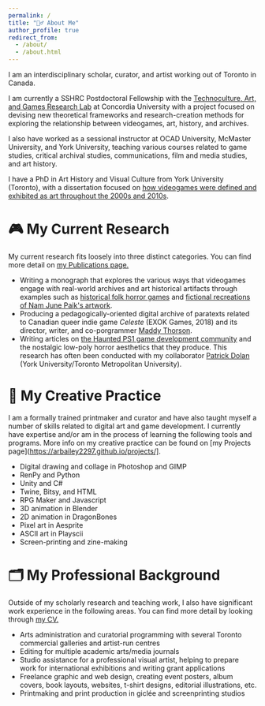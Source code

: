 ```yaml
---
permalink: /
title: "👱‍♂️ About Me"
author_profile: true
redirect_from: 
  - /about/
  - /about.html
---
```


I am an interdisciplinary scholar, curator, and artist working out of Toronto in Canada. 

I am currently a SSHRC Postdoctoral Fellowship with the [Technoculture, Art, and Games Research Lab](https://tag.hexagram.ca/) at Concordia University with a project focused on devising new theoretical frameworks and research-creation methods for exploring the relationship between videogames, art, history, and archives. 

I also have worked as a sessional instructor at OCAD University, McMaster University, and York University, teaching various courses related to game studies, critical archival studies, communications, film and media studies, and art history.

I have a PhD in Art History and Visual Culture from York University (Toronto), with a dissertation focused on [how videogames were defined and exhibited as art throughout the 2000s and 2010s](https://yorkspace.library.yorku.ca/server/api/core/bitstreams/79982f61-383e-4dd8-b02f-02d349f093c3/content). 

🎮 My Current Research
======
My current research fits loosely into three distinct categories. You can find more detail on [my Publications page.](https://arbailey2297.github.io/publications/)
* Writing a monograph that explores the various ways that videogames engage with real-world archives and art historical artifacts through examples such as [historical folk horror games](https://arbailey2297.github.io/publication/devious-archive) and [fictional recreations of Nam June Paik's artwork](https://arbailey2297.github.io/publication/half-light-histories).
* Producing a pedagogically-oriented digital archive of paratexts related to Canadian queer indie game <i>Celeste</i> (EXOK Games, 2018) and its director, writer, and co-porgrammer [Maddy Thorson](https://en.wikipedia.org/wiki/Maddy_Thorson).
* Writing articles on [the Haunted PS1 game development community](https://arbailey2297.github.io/publication/ghastly-graphics) and the nostalgic low-poly horror aesthetics that they produce. This research has often been conducted with my collaborator [Patrick Dolan](https://www.linkedin.com/in/patrick-r-dolan/) (York University/Toronto Metropolitan University).


🎨 My Creative Practice
======
I am a formally trained printmaker and curator and have also taught myself a number of skills related to digital art and game development. I currently have expertise and/or am in the process of learning the following tools and programs. More info on my creative practice can be found on [my Projects page](https://arbailey2297.github.io/projects/].
* Digital drawing and collage in Photoshop and GIMP
* RenPy and Python
* Unity and C#
* Twine, Bitsy, and HTML
* RPG Maker and Javascript
* 3D animation in Blender
* 2D animation in DragonBones
* Pixel art in Aesprite
* ASCII art in Playscii
* Screen-printing and zine-making

🗂️ My Professional Background
======
Outside of my scholarly research and teaching work, I also have significant work experience in the following areas. You can find more detail by looking through [my CV.](https://arbailey2297.github.io/files/CV-Nov-2024.pdf)
* Arts administration and curatorial programming with several Toronto commercial galleries and artist-run centres
* Editing for multiple academic arts/media journals
* Studio assistance for a professional visual artist, helping to prepare work for international exhibitions and writing grant applications
* Freelance graphic and web design, creating event posters, album covers, book layouts, websites, t-shirt designs, editorial illustrations, etc.
* Printmaking and print production in giclée and screenprinting studios


